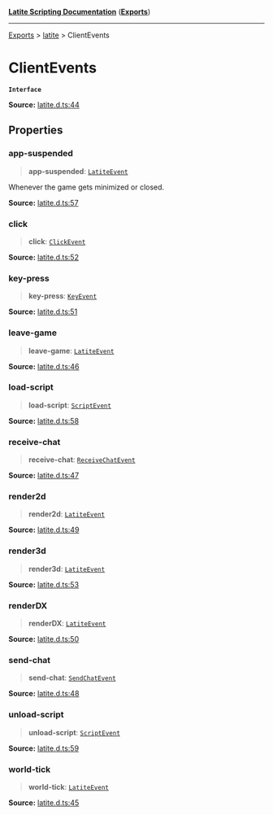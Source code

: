 [**Latite Scripting Documentation**](../../README.md) ([**Exports**](../../exports.md))

---

[Exports](../../exports.md) > [latite](../index.md) > ClientEvents

# ClientEvents

**`Interface`**

**Source:** [latite.d.ts:44](https://github.com/LatiteScripting/latitescripting.github.io/blob/b8f7d69/definitions/latite.d.ts#L44)

## Properties

### app-suspended

> **app-suspended**: [`LatiteEvent`](interface.LatiteEvent.md)

Whenever the game gets minimized or closed.

**Source:** [latite.d.ts:57](https://github.com/LatiteScripting/latitescripting.github.io/blob/b8f7d69/definitions/latite.d.ts#L57)

### click

> **click**: [`ClickEvent`](interface.ClickEvent.md)

**Source:** [latite.d.ts:52](https://github.com/LatiteScripting/latitescripting.github.io/blob/b8f7d69/definitions/latite.d.ts#L52)

### key-press

> **key-press**: [`KeyEvent`](interface.KeyEvent.md)

**Source:** [latite.d.ts:51](https://github.com/LatiteScripting/latitescripting.github.io/blob/b8f7d69/definitions/latite.d.ts#L51)

### leave-game

> **leave-game**: [`LatiteEvent`](interface.LatiteEvent.md)

**Source:** [latite.d.ts:46](https://github.com/LatiteScripting/latitescripting.github.io/blob/b8f7d69/definitions/latite.d.ts#L46)

### load-script

> **load-script**: [`ScriptEvent`](interface.ScriptEvent.md)

**Source:** [latite.d.ts:58](https://github.com/LatiteScripting/latitescripting.github.io/blob/b8f7d69/definitions/latite.d.ts#L58)

### receive-chat

> **receive-chat**: [`ReceiveChatEvent`](interface.ReceiveChatEvent.md)

**Source:** [latite.d.ts:47](https://github.com/LatiteScripting/latitescripting.github.io/blob/b8f7d69/definitions/latite.d.ts#L47)

### render2d

> **render2d**: [`LatiteEvent`](interface.LatiteEvent.md)

**Source:** [latite.d.ts:49](https://github.com/LatiteScripting/latitescripting.github.io/blob/b8f7d69/definitions/latite.d.ts#L49)

### render3d

> **render3d**: [`LatiteEvent`](interface.LatiteEvent.md)

**Source:** [latite.d.ts:53](https://github.com/LatiteScripting/latitescripting.github.io/blob/b8f7d69/definitions/latite.d.ts#L53)

### renderDX

> **renderDX**: [`LatiteEvent`](interface.LatiteEvent.md)

**Source:** [latite.d.ts:50](https://github.com/LatiteScripting/latitescripting.github.io/blob/b8f7d69/definitions/latite.d.ts#L50)

### send-chat

> **send-chat**: [`SendChatEvent`](interface.SendChatEvent.md)

**Source:** [latite.d.ts:48](https://github.com/LatiteScripting/latitescripting.github.io/blob/b8f7d69/definitions/latite.d.ts#L48)

### unload-script

> **unload-script**: [`ScriptEvent`](interface.ScriptEvent.md)

**Source:** [latite.d.ts:59](https://github.com/LatiteScripting/latitescripting.github.io/blob/b8f7d69/definitions/latite.d.ts#L59)

### world-tick

> **world-tick**: [`LatiteEvent`](interface.LatiteEvent.md)

**Source:** [latite.d.ts:45](https://github.com/LatiteScripting/latitescripting.github.io/blob/b8f7d69/definitions/latite.d.ts#L45)
